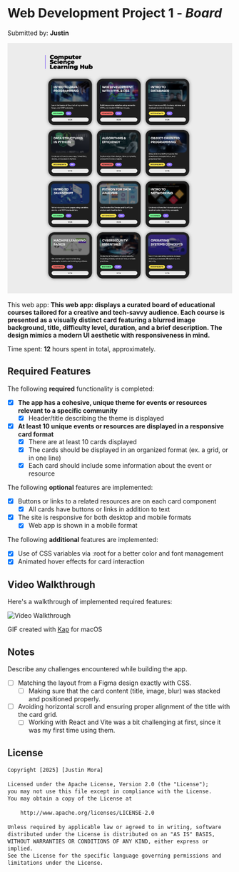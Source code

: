 # Web Development Project 1 - *Board*

Submitted by: **Justin**

![Computer Science Learning Hub Preview](board-preview.jpg)

This web app: **This web app: displays a curated board of educational courses tailored for a creative and tech-savvy audience. Each course is presented as a visually distinct card featuring a blurred image background, title, difficulty level, duration, and a brief description. The design mimics a modern UI aesthetic with responsiveness in mind.**

Time spent: **12** hours spent in total, approximately.

## Required Features

The following **required** functionality is completed:

- [x] **The app has a cohesive, unique theme for events or resources relevant to a specific community**
  - [x] Header/title describing the theme is displayed
- [x] **At least 10 unique events or resources are displayed in a responsive card format**
  - [x] There are at least 10 cards displayed 
  - [x] The cards should be displayed in an organized format (ex. a grid, or in one line)
  - [x] Each card should include some information about the event or resource

The following **optional** features are implemented:

- [x] Buttons or links to a related resources are on each card component
  - [x] All cards have buttons or links in addition to text
- [x] The site is responsive for both desktop and mobile formats
  - [x] Web app is shown in a mobile format

The following **additional** features are implemented:

* [x] Use of CSS variables via :root for a better color and font management
* [x] Animated hover effects for card interaction

## Video Walkthrough

Here's a walkthrough of implemented required features:

<img src='board-Video-Walkthrough.gif' title='Video Walkthrough' width='' alt='Video Walkthrough' />

GIF created with
[Kap](https://getkap.co/) for macOS

## Notes

Describe any challenges encountered while building the app.

 - [ ] Matching the layout from a Figma design exactly with CSS.
    - [ ] Making sure that the card content (title, image, blur) was stacked and positioned properly.
- [ ] Avoiding horizontal scroll and ensuring proper alignment of the title with the card grid.
    - [ ] Working with React and Vite was a bit challenging at first, since it was my first time using them. 

## License

    Copyright [2025] [Justin Mora]

    Licensed under the Apache License, Version 2.0 (the "License");
    you may not use this file except in compliance with the License.
    You may obtain a copy of the License at

        http://www.apache.org/licenses/LICENSE-2.0

    Unless required by applicable law or agreed to in writing, software
    distributed under the License is distributed on an "AS IS" BASIS,
    WITHOUT WARRANTIES OR CONDITIONS OF ANY KIND, either express or implied.
    See the License for the specific language governing permissions and
    limitations under the License.
